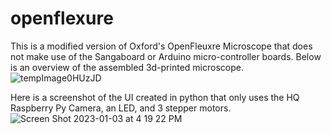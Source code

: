 # openflexure
This is a modified version of Oxford's OpenFleuxre Microscope that does not make use of the Sangaboard or Arduino micro-controller boards.
Below is an overview of the assembled 3d-printed microscope.
![tempImage0HUzJD](https://user-images.githubusercontent.com/121901181/210445096-d2236ec6-b9ff-43d6-924c-6ed739978ebf.gif)

Here is a screenshot of the UI created in python that only uses the HQ Raspberry Py Camera, an LED, and 3 stepper motors.
![Screen Shot 2023-01-03 at 4 19 22 PM](https://user-images.githubusercontent.com/121901181/210447364-07acfb1a-2cd1-4233-a599-b21bc3f621b6.png)
